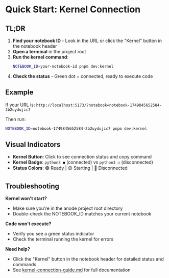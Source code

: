 # Quick Start: Kernel Connection

## TL;DR

1. **Find your notebook ID** - Look in the URL or click the "Kernel" button in the notebook header
2. **Open a terminal** in the project root
3. **Run the kernel command**:
   ```bash
   NOTEBOOK_ID=your-notebook-id pnpm dev:kernel
   ```
4. **Check the status** - Green dot = connected, ready to execute code

## Example

If your URL is: `http://localhost:5173/?notebook=notebook-1749845652584-2b2uydujic7`

Then run:
```bash
NOTEBOOK_ID=notebook-1749845652584-2b2uydujic7 pnpm dev:kernel
```

## Visual Indicators

- **Kernel Button**: Click to see connection status and copy command
- **Kernel Badge**: `python3 ●` (connected) vs `python3 ○` (disconnected)  
- **Status Colors**: 🟢 Ready | 🟡 Starting | 🔴 Disconnected

## Troubleshooting

**Kernel won't start?**
- Make sure you're in the anode project root directory
- Double-check the NOTEBOOK_ID matches your current notebook

**Code won't execute?**
- Verify you see a green status indicator
- Check the terminal running the kernel for errors

**Need help?**
- Click the "Kernel" button in the notebook header for detailed status and commands
- See [kernel-connection-guide.md](./kernel-connection-guide.md) for full documentation